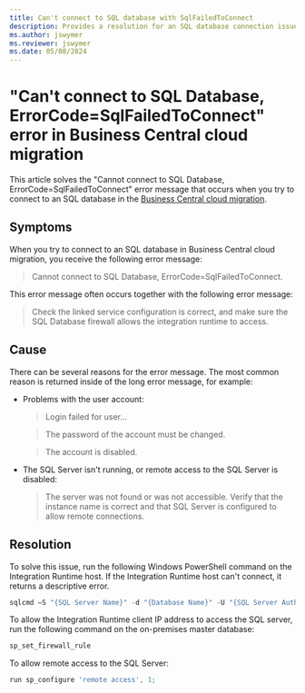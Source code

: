 ```yaml
---
title: Can't connect to SQL database with SqlFailedToConnect
description: Provides a resolution for an SQL database connection issue in Business Central cloud migration.
ms.author: jswymer 
ms.reviewer: jswymer 
ms.date: 05/08/2024
---
```

# "Can't connect to SQL Database, ErrorCode=SqlFailedToConnect" error in Business Central cloud migration

This article solves the "Cannot connect to SQL Database, ErrorCode=SqlFailedToConnect" error message that occurs when you try to connect to an SQL database in the [Business Central cloud migration](/dynamics365/business-central/dev-itpro/administration/migration-manage).

## Symptoms

When you try to connect to an SQL database in Business Central cloud migration, you receive the following error message:

> Cannot connect to SQL Database, ErrorCode=SqlFailedToConnect.

This error message often occurs together with the following error message:

> Check the linked service configuration is correct, and make sure the SQL Database firewall allows the integration runtime to access.

## Cause

There can be several reasons for the error message. The most common reason is returned inside of the long error message, for example:

- Problems with the user account:

  > Login failed for user...

  > The password of the account must be changed.

  > The account is disabled.

- The SQL Server isn't running, or remote access to the SQL Server is disabled:

  > The server was not found or was not accessible. Verify that the instance name is correct and that SQL Server is configured to allow remote connections.

## Resolution

To solve this issue, run the following Windows PowerShell command on the Integration Runtime host. If the Integration Runtime host can't connect, it returns a descriptive error.

```powershell
sqlcmd –S "{SQL Server Name}" -d "{Database Name}" -U "{SQL Server Authenticated User Name}" -P "{PlaceholderSQLServerAuthenticatedPassword}" -Q 'select * from [dbo].[Intelligent Cloud]'
```

To allow the Integration Runtime client IP address to access the SQL server, run the following command on the on-premises master database:

```powershell
sp_set_firewall_rule
```

To allow remote access to the SQL Server:

```powershell
run sp_configure 'remote access', 1; 
```
